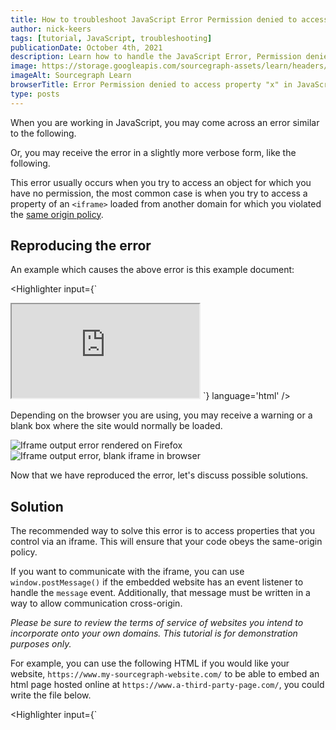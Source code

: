 ```yaml
---
title: How to troubleshoot JavaScript Error Permission denied to access property "x"
author: nick-keers
tags: [tutorial, JavaScript, troubleshooting]
publicationDate: October 4th, 2021
description: Learn how to handle the JavaScript Error, Permission denied to access property "x"
image: https://storage.googleapis.com/sourcegraph-assets/learn/headers/sourcegraph-learn-header.png
imageAlt: Sourcegraph Learn
browserTitle: Error Permission denied to access property "x" in JavaScript error handling
type: posts
---
```


When you are working in JavaScript, you may come across an error similar to the following.

<Highlighter
input='Error: Permission denied to access property "x"'
language='javascript'
/>

Or, you may receive the error in a slightly more verbose form, like the following.

<Highlighter
input='Uncaught DOMException: Permission denied to access property "document" on cross-origin object'
language='javascript'
/>

This error usually occurs when you try to access an object for which you have no permission, the most common
case is when you try to access a property of an `<iframe>` loaded from another domain for which you violated
the [same origin policy](https://developer.mozilla.org/en-US/docs/Web/Security/Same-origin_policy).

## Reproducing the error

An example which causes the above error is this example document:

<Highlighter
input={`<!DOCTYPE html>
<html>
  <head>
    <title>Example code</title>
    <meta charset="utf-8" />
    <script>
      window.onload = function() {
        console.log(window.frames[0].document);
      }
    </script>
  </head>
  <body>
    <iframe src="http://sourcegraph.com"></iframe>
  </body>
</html>`}
language='html'
/>

Depending on the browser you are using, you may receive a warning or a blank box where the site would normally be loaded.

![Iframe output error rendered on Firefox](https://storage.googleapis.com/sourcegraph-assets/learn/tutorial-images/iframe-javascript-firefox-error.png)
![Iframe output error, blank iframe in browser](https://storage.googleapis.com/sourcegraph-assets/learn/tutorial-images/iframe-javascript-browser-error.png)

Now that we have reproduced the error, let's discuss possible solutions. 

## Solution

The recommended way to solve this error is to access properties that you control via an iframe. This will ensure that your code obeys the same-origin policy.

If you want to communicate with the iframe, you can use `window.postMessage()` if the embedded website has an event listener to handle the `message` event. Additionally, that message must be written in a way to allow communication cross-origin. 

_Please be sure to review the terms of service of websites you intend to incorporate onto your own domains. This tutorial is for demonstration purposes only._

For example, you can use the following HTML if you would like your website, `https://www.my-sourcegraph-website.com/` to be able to embed an html page hosted online at `https://www.a-third-party-page.com/`, you could write the file below. 


<Highlighter
input={`<!DOCTYPE html>
<html>
  <head>
    <title>A third party website</title>
    <meta charset="utf-8" />
    <script>
      window.addEventListener("message", (event) => {
          if (event.origin !== "https://www.my-sourcegraph-website.com/") {
            return;
          }
  
          event.source.postMessage("Hello, " + event.data, event.origin)
      }, false)
    </script>
  </head>
  <body>
    <p>Hello world</p>
  </body>
</html>`}
language='html'
/>

Your website hosted on `https://www.my-sourcegraph-website.com/` will have the soucecode below. 

<Highlighter
input={`<!DOCTYPE html>
<html>
  <head>
    <title>My Sourcegraph website</title>
    <meta charset="utf-8" />
    <script>
      window.addEventListener("message", (event) => {
        if (event.origin !== "https://www.a-third-party-page.com/") {
          // we don't trust the sender of the message
          return
        }
  
        const replyText = document.createElement("p");
        const textContent = document.createTextNode(event.data);
        replyText.appendChild(textContent);
  
        document.body.appendChild(replyText);
      }, false)
  
      window.onload = () => {
        const iframe = window.frames[0];
        iframe.postMessage("world!", "https://www.a-third-party-page.com/");
      }
    </script>
  </head>
  <body>
    <iframe src="https://www.a-third-party-page.com/"></iframe>
    <p>My very cool website</p>
  </body>
</html>`}
language='html'
/>

Notice how there is specific code to check who the message sender is, this would require an agreement with the owner of `https://www.a-third-party-page.com/` to allow you to communicate in a secure way. 

## Learn more

Search across open source JavaScript repositories that have the `Permission denied to access property "x"` error to understand the message more.

<SourcegraphSearch query="Permission denied to access property x" patternType="literal"/>

Check out more Sourcegraph Learn tutorials on [JavaScript](https://learn.sourcegraph.com/tags/javascript).